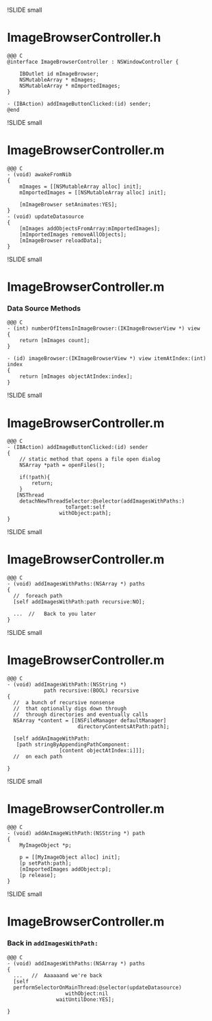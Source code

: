 !SLIDE small
# ImageBrowserController.h #

    @@@ C
    @interface ImageBrowserController : NSWindowController {
     
        IBOutlet id mImageBrowser;
        NSMutableArray * mImages;
        NSMutableArray * mImportedImages;
    }

    - (IBAction) addImageButtonClicked:(id) sender;
    @end

!SLIDE small
# ImageBrowserController.m #

    @@@ C
    - (void) awakeFromNib
    {
        mImages = [[NSMutableArray alloc] init];
        mImportedImages = [[NSMutableArray alloc] init];
     
        [mImageBrowser setAnimates:YES];
    }
    - (void) updateDatasource
    {
        [mImages addObjectsFromArray:mImportedImages];
        [mImportedImages removeAllObjects];
        [mImageBrowser reloadData];
    }


!SLIDE small
# ImageBrowserController.m #

### Data Source Methods ###
    
    @@@ C
    - (int) numberOfItemsInImageBrowser:(IKImageBrowserView *) view
    {
        return [mImages count];
    }
     
    - (id) imageBrowser:(IKImageBrowserView *) view itemAtIndex:(int) index
    {
        return [mImages objectAtIndex:index];
    }


!SLIDE small
# ImageBrowserController.m #

    @@@ C
    - (IBAction) addImageButtonClicked:(id) sender
    {
        // static method that opens a file open dialog
        NSArray *path = openFiles(); 
     
        if(!path){
            return;
        }
       [NSThread 
        detachNewThreadSelector:@selector(addImagesWithPaths:) 
                       toTarget:self 
                     withObject:path];
    }

!SLIDE small
# ImageBrowserController.m #

    @@@ C
    - (void) addImagesWithPaths:(NSArray *) paths 
    {
      //  foreach path
      [self addImagesWithPath:path recursive:NO];
      
      ...  //   Back to you later 
    }


!SLIDE small
# ImageBrowserController.m #

    @@@ C
    - (void) addImagesWithPath:(NSString *) 
                path recursive:(BOOL) recursive
    {
      //  a bunch of recursive nonsense
      //  that optionally digs down through 
      //  through directories and eventually calls
      NSArray *content = [[NSFileManager defaultManager]
                           directoryContentsAtPath:path];

      [self addAnImageWithPath:
       [path stringByAppendingPathComponent:
                     [content objectAtIndex:i]]];
      //  on each path
      
    }

!SLIDE small
# ImageBrowserController.m #

    @@@ C
    - (void) addAnImageWithPath:(NSString *) path
    {
        MyImageObject *p;
     
        p = [[MyImageObject alloc] init];
        [p setPath:path];
        [mImportedImages addObject:p];
        [p release];
    }

!SLIDE small
# ImageBrowserController.m #

### Back in `addImagesWithPath:` ###

    @@@ C
    - (void) addImagesWithPaths:(NSArray *) paths 
    {
      ...   //  Aaaaaand we're back
      [self 
      performSelectorOnMainThread:@selector(updateDatasource)
                       withObject:nil
                    waitUntilDone:YES];
      
    }
